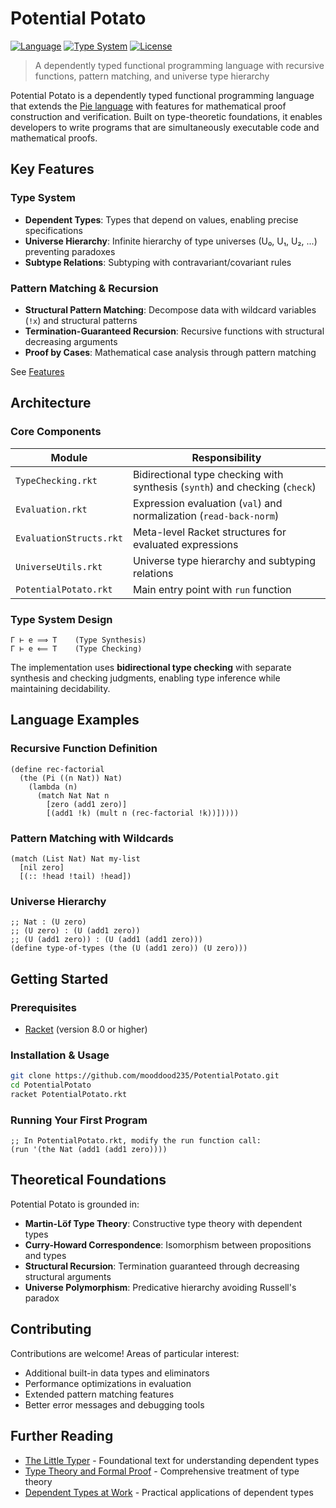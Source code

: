 # Potential Potato

[![Language](https://img.shields.io/badge/Language-Racket-blue.svg)](https://racket-lang.org/)
[![Type System](https://img.shields.io/badge/Type%20System-Dependent-green.svg)](https://en.wikipedia.org/wiki/Dependent_type)
[![License](https://img.shields.io/badge/License-MIT-yellow.svg)](LICENSE)

> A dependently typed functional programming language with recursive functions, pattern matching, and universe type hierarchy

Potential Potato is a dependently typed functional programming language that extends the [Pie language](https://github.com/the-little-typer/pie) with features for mathematical proof construction and verification. Built on type-theoretic foundations, it enables developers to write programs that are simultaneously executable code and mathematical proofs.

## Key Features

### **Type System**
- **Dependent Types**: Types that depend on values, enabling precise specifications
- **Universe Hierarchy**: Infinite hierarchy of type universes (U₀, U₁, U₂, ...) preventing paradoxes
- **Subtype Relations**: Subtyping with contravariant/covariant rules

### **Pattern Matching & Recursion**
- **Structural Pattern Matching**: Decompose data with wildcard variables (`!x`) and structural patterns
- **Termination-Guaranteed Recursion**: Recursive functions with structural decreasing arguments
- **Proof by Cases**: Mathematical case analysis through pattern matching

See [Features](https://github.com/mooddood235/PotentialPotato/blob/main/Features.md)

## Architecture

### Core Components

| Module | Responsibility |
|--------|----------------|
| `TypeChecking.rkt` | Bidirectional type checking with synthesis (`synth`) and checking (`check`) |
| `Evaluation.rkt` | Expression evaluation (`val`) and normalization (`read-back-norm`) |
| `EvaluationStructs.rkt` | Meta-level Racket structures for evaluated expressions |
| `UniverseUtils.rkt` | Universe type hierarchy and subtyping relations |
| `PotentialPotato.rkt` | Main entry point with `run` function |

### Type System Design

```
Γ ⊢ e ⟹ T    (Type Synthesis)
Γ ⊢ e ⟸ T    (Type Checking)
```

The implementation uses **bidirectional type checking** with separate synthesis and checking judgments, enabling type inference while maintaining decidability.

## Language Examples

### Recursive Function Definition
```racket
(define rec-factorial
  (the (Pi ((n Nat)) Nat)
    (lambda (n)
      (match Nat Nat n
        [zero (add1 zero)]
        [(add1 !k) (mult n (rec-factorial !k))]))))
```

### Pattern Matching with Wildcards
```racket
(match (List Nat) Nat my-list
  [nil zero]
  [(:: !head !tail) !head])
```

### Universe Hierarchy
```racket
;; Nat : (U zero)
;; (U zero) : (U (add1 zero))
;; (U (add1 zero)) : (U (add1 (add1 zero)))
(define type-of-types (the (U (add1 zero)) (U zero)))
```

## Getting Started

### Prerequisites
- [Racket](https://racket-lang.org/) (version 8.0 or higher)

### Installation & Usage
```bash
git clone https://github.com/mooddood235/PotentialPotato.git
cd PotentialPotato
racket PotentialPotato.rkt
```

### Running Your First Program
```racket
;; In PotentialPotato.rkt, modify the run function call:
(run '(the Nat (add1 (add1 zero))))
```

## Theoretical Foundations

Potential Potato is grounded in:
- **Martin-Löf Type Theory**: Constructive type theory with dependent types
- **Curry-Howard Correspondence**: Isomorphism between propositions and types
- **Structural Recursion**: Termination guaranteed through decreasing structural arguments
- **Universe Polymorphism**: Predicative hierarchy avoiding Russell's paradox

## Contributing

Contributions are welcome! Areas of particular interest:
- Additional built-in data types and eliminators
- Performance optimizations in evaluation
- Extended pattern matching features
- Better error messages and debugging tools

## Further Reading

- [The Little Typer](https://mitpress.mit.edu/9780262536431/the-little-typer/) - Foundational text for understanding dependent types
- [Type Theory and Formal Proof](https://www.cambridge.org/core/books/type-theory-and-formal-proof/0472640AAD34E045C7F140B46A57A67C) - Comprehensive treatment of type theory
- [Dependent Types at Work](http://www.cse.chalmers.se/~peterd/papers/DependentTypesAtWork.pdf) - Practical applications of dependent types
